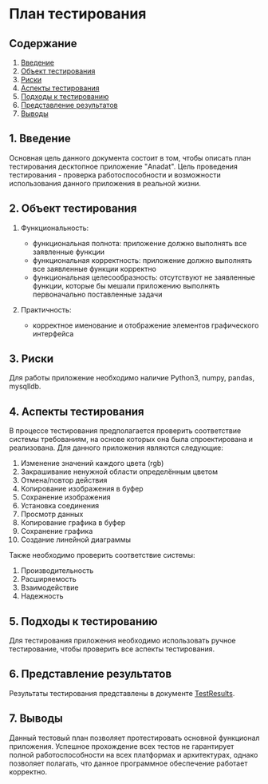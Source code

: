 # План тестирования  
## Содержание    

1. [Введение](#par1) 
2. [Объект тестирования](#par2)
3. [Риски](#par3)
4. [Аспекты тестирования](#par4)
5. [Подходы к тестированию](#par5)
6. [Представление результатов](#par6)
7. [Выводы](#par7)

## <a name="par1">1. Введение</a>
Основная цель данного документа состоит в том, чтобы описать план тестирования десктопное приложение "Anadat". 
Цель проведения тестирования - проверка работоспособности и возможности использования данного приложения в реальной жизни.

## <a name="par2">2. Объект тестирования</a>

1. Функциональность:
	+ функциональная полнота: приложение должно выполнять все заявленные функции
	+ функциональная корректность: приложение должно выполнять все заявленные функции корректно
	+ функциональная целесообразность: отсутствуют не заявленные функции, которые бы мешали приложению выполнять первоначально поставленные задачи

2. Практичность:
    + корректное именование и отображение элементов графического интерфейса

## <a name="par3">3. Риски</a>
Для работы приложение необходимо наличие Python3, numpy, pandas, mysqlldb. 

## <a name="par4">4. Аспекты тестирования</a>
В процессе тестирования предполагается проверить соответствие системы требованиям, на основе которых она была спроектирована и 
реализована. Для данного приложения являются следующие:
1. Изменение значений каждого цвета (rgb)
2. Закрашивание ненужной области  определённым цветом
3. Отмена/повтор действия
4. Копирование изображения в буфер
5. Сохранение изображения
6. Установка соединения
7. Просмотр данных
8. Копирование графика в буфер
9. Сохранение графика
10. Создание линейной диаграммы
      
Также необходимо проверить соответствие системы:  
1. Производительность
2. Расширяемость
3. Взаимодействие
4. Надежность

## <a name="par5">5. Подходы к тестированию</a>
Для тестирования приложения необходимо использовать ручное тестирование, чтобы проверить все аспекты тестирования. 

## <a name="par6">6. Представление результатов</a>
Результаты тестирования представлены в документе [TestResults](https://github.com/Anastasiyabordak/Anadat/blob/master/TestResults.md).

## <a name="par7">7. Выводы</a>
Данный тестовый план позволяет протестировать основной функционал приложения. Успешное прохождение всех тестов не гарантирует 
полной работоспособности на всех платформах и архитектурах, однако позволяет полагать, что данное программное обеспечение работает корректно.
